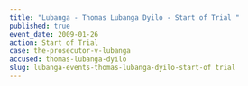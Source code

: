 ```yaml
---
title: "Lubanga - Thomas Lubanga Dyilo - Start of Trial "
published: true
event_date: 2009-01-26
action: Start of Trial
case: the-prosecutor-v-lubanga
accused: thomas-lubanga-dyilo
slug: lubanga-events-thomas-lubanga-dyilo-start-of trial
---
```

